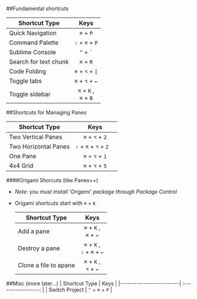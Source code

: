 ##Fundamental shortcuts

|  Shortcut Type          |     Keys                       |
|-------------------------|  :-----------------:           |
|  Quick Navigation       | `⌘` + `P`                      |
|  Command Palette        | `⇧` + `⌘` + `P`                |
|  Sublime Console        | `^` + `` ` ``                  |
|   Search for text chunk | `⌘` + `R`                      |
|   Code Folding          | `⌘` +  `⌥` + `[`               |
|   Toggle tabs           | `⌘` +  `⌥` + `←`|`→`           |
|   Toggle sidebar        | `⌘` +  `K` , <br/> `⌘` +  `B`  |



##Shortcuts for Managing Panes

|  Shortcut Type          |     Keys             |
|-------------------------|  :-----------------: |
|  Two Vertical Panes     | `⌘` + `⌥` + `2`      |
|  Two Horizontal Panes   | `⇧` + `⌘` + `⌥` + `2  `|
|  One Pane               | `⌘` + `⌥` + `1`      |
|  4x4 Grid               | `⌘` + `⌥` + `5`      |

####Origami Shorcuts (like Panes++)
- *Note: you must install 'Origami' package through Package Control*
- Origami shortcuts start with `⌘` + `K`
  
  |  Shortcut Type          |     Keys                                  |
  |-------------------------|  :------------------------------:         |
  |  Add a pane             | `⌘` + `K` ,<br/> `⌘` + `←`|`↑`|`→`|`↓`         |
  |  Destroy a pane         | `⌘` + `K` ,<br/> `⇧` + `⌘` + `←`|`↑`|`→`|`↓`   |
  |  Clone a file to apane  | `⌘` + `K` ,<br/> `⌥` + `←`|`↑`|`→`|`↓`         |




##Misc (more later...)
|  Shortcut Type          |     Keys             |
|-------------------------|  :-----------------: |
|   Switch Project        | `^` + `⌘` + `P`      |
